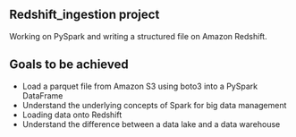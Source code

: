## Redshift_ingestion project
Working on PySpark and writing a structured file on Amazon Redshift.

## Goals to be achieved
- Load a parquet file from Amazon S3 using boto3 into a PySpark DataFrame
- Understand the underlying concepts of Spark for big data management
- Loading data onto Redshift
- Understand the difference between a data lake and a data warehouse
